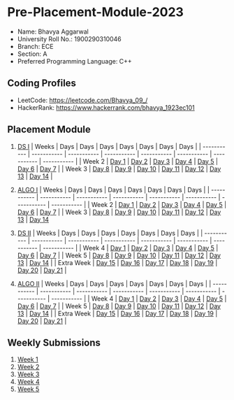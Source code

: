 # Pre-Placement-Module-2023

- Name: Bhavya Aggarwal
- University Roll No.: 1900290310046
- Branch: ECE
- Section: A
- Preferred Programming Language: C++

## Coding Profiles
- LeetCode: https://leetcode.com/Bhavya_09_/
- HackerRank: https://www.hackerrank.com/bhavya_1923ec101
## Placement Module
1. [DS I](https://github.com/bhavya09a/Pre-Placement-Module-2023/tree/main/DS%20I)
    | Weeks | Days | Days | Days | Days | Days | Days | Days |
    | ----------- | ----------- | ----------- | ----------- | ----------- | ----------- | ----------- | ----------- | 
    | Week 2 | [Day 1](https://github.com/bhavya09a/Pre-Placement-Module-2023/tree/main/DS%20I/Day%201) | [Day 2](https://github.com/bhavya09a/Pre-Placement-Module-2023/tree/main/DS%20I/Day%202) | [Day 3](https://github.com/bhavya09a/Pre-Placement-Module-2023/tree/main/DS%20I/Day%203) | [Day 4](https://github.com/bhavya09a/Pre-Placement-Module-2023/tree/main/DS%20I/Day%204) | [Day 5](https://github.com/bhavya09a/Pre-Placement-Module-2023/tree/main/DS%20I/Day%205) | [Day 6](https://github.com/bhavya09a/Pre-Placement-Module-2023/tree/main/DS%20I/Day%206) | [Day 7](https://github.com/bhavya09a/Pre-Placement-Module-2023/tree/main/DS%20I/Day%207) |
    | Week 3 | [Day 8](https://github.com/bhavya09a/Pre-Placement-Module-2023/tree/main/DS%20I/Day%208) | [Day 9](https://github.com/bhavya09a/Pre-Placement-Module-2023/tree/main/DS%20I/Day%209) | [Day 10](https://github.com/bhavya09a/Pre-Placement-Module-2023/tree/main/DS%20I/Day%2010) | [Day 11](https://github.com/bhavya09a/Pre-Placement-Module-2023/tree/main/DS%20I/Day%2011) | [Day 12](https://github.com/bhavya09a/Pre-Placement-Module-2023/tree/main/DS%20I/Day%2012) | [Day 13](https://github.com/bhavya09a/Pre-Placement-Module-2023/tree/main/DS%20I/Day%2013) | [Day 14](https://github.com/bhavya09a/Pre-Placement-Module-2023/tree/main/DS%20I/Day%2014) |
    
2. [ALGO I](https://github.com/bhavya09a/Pre-Placement-Module-2023/tree/main/ALGO%20I)
    | Weeks | Days | Days | Days | Days | Days | Days | Days |
    | ----------- | ----------- | ----------- | ----------- | ----------- | ----------- | ----------- | ----------- |
    | Week 2 | [Day 1](https://github.com/bhavya09a/Pre-Placement-Module-2023/tree/main/ALGO%20I/Day%201) | [Day 2](https://github.com/bhavya09a/Pre-Placement-Module-2023/tree/main/ALGO%20I/Day%202) | [Day 3](https://github.com/bhavya09a/Pre-Placement-Module-2023/tree/main/ALGO%20I/Day%203) | [Day 4](https://github.com/bhavya09a/Pre-Placement-Module-2023/tree/main/ALGO%20I/Day%204) | [Day 5](https://github.com/bhavya09a/Pre-Placement-Module-2023/tree/main/ALGO%20I/Day%205) | [Day 6](https://github.com/bhavya09a/Pre-Placement-Module-2023/tree/main/ALGO%20I/Day%206) | [Day 7](https://github.com/bhavya09a/Pre-Placement-Module-2023/tree/main/ALGO%20I/Day%207) |
    | Week 3 | [Day 8](https://github.com/bhavya09a/Pre-Placement-Module-2023/tree/main/ALGO%20I/Day%208) | [Day 9](https://github.com/bhavya09a/Pre-Placement-Module-2023/tree/main/ALGO%20I/Day%209) | [Day 10](https://github.com/bhavya09a/Pre-Placement-Module-2023/tree/main/ALGO%20I/Day%2010) | [Day 11](https://github.com/bhavya09a/Pre-Placement-Module-2023/tree/main/ALGO%20I/Day%2011) | [Day 12](https://github.com/bhavya09a/Pre-Placement-Module-2023/tree/main/ALGO%20I/Day%2012) | [Day 13](https://github.com/bhavya09a/Pre-Placement-Module-2023/tree/main/ALGO%20I/Day%2013) | [Day 14](https://github.com/bhavya09a/Pre-Placement-Module-2023/tree/main/ALGO%20I/Day%2014)  
    
3. [DS II](https://github.com/bhavya09a/Pre-Placement-Module-2023/tree/main/DS%20II)
    | Weeks | Days | Days | Days | Days | Days | Days | Days |
    | ----------- | ----------- | ----------- | ----------- | ----------- | ----------- | ----------- | ----------- |
    | Week 4 | [Day 1](https://github.com/bhavya09a/Pre-Placement-Module-2023/tree/main/DS%20II/Day%201) | [Day 2](https://github.com/bhavya09a/Pre-Placement-Module-2023/tree/main/DS%20II/Day%202) | [Day 3](https://github.com/bhavya09a/Pre-Placement-Module-2023/tree/main/DS%20II/Day%203) | [Day 4](https://github.com/bhavya09a/Pre-Placement-Module-2023/tree/main/DS%20II/Day%204) | [Day 5](https://github.com/bhavya09a/Pre-Placement-Module-2023/tree/main/DS%20II/Day%205) | [Day 6](https://github.com/bhavya09a/Pre-Placement-Module-2023/tree/main/DS%20II/Day%206) | [Day 7](https://github.com/bhavya09a/Pre-Placement-Module-2023/tree/main/DS%20II/Day%207) | 
    | Week 5 | [Day 8](https://github.com/bhavya09a/Pre-Placement-Module-2023/tree/main/DS%20II/Day%208) | [Day 9](https://github.com/bhavya09a/Pre-Placement-Module-2023/tree/main/DS%20II/Day%209) | [Day 10](https://github.com/bhavya09a/Pre-Placement-Module-2023/tree/main/DS%20II/Day%2010) | [Day 11](https://github.com/bhavya09a/Pre-Placement-Module-2023/tree/main/DS%20II/Day%2011) | [Day 12](https://github.com/bhavya09a/Pre-Placement-Module-2023/tree/main/DS%20II/Day%2012) | [Day 13](https://github.com/bhavya09a/Pre-Placement-Module-2023/tree/main/DS%20II/Day%2013) | [Day 14](https://github.com/bhavya09a/Pre-Placement-Module-2023/tree/main/DS%20II/Day%2014) |
    | Extra Week | [Day 15](https://github.com/bhavya09a/Pre-Placement-Module-2023/tree/main/DS%20II/Day%2015) | [Day 16](https://github.com/bhavya09a/Pre-Placement-Module-2023/tree/main/DS%20II/Day%2016) | [Day 17](https://github.com/bhavya09a/Pre-Placement-Module-2023/tree/main/DS%20II/Day%2017) | [Day 18](https://github.com/bhavya09a/Pre-Placement-Module-2023/tree/main/DS%20II/Day%2018) | [Day 19](https://github.com/bhavya09a/Pre-Placement-Module-2023/tree/main/DS%20II/Day%2019) | [Day 20](https://github.com/bhavya09a/Pre-Placement-Module-2023/tree/main/DS%20II/Day%2020) | [Day 21](https://github.com/bhavya09a/Pre-Placement-Module-2023/tree/main/DS%20II/Day%2021) |
    
4. [ALGO II](https://github.com/bhavya09a/Pre-Placement-Module-2023/tree/main/ALGO%20II)
    | Weeks | Days | Days | Days | Days | Days | Days | Days |
    | ----------- | ----------- | ----------- | ----------- | ----------- | ----------- | ----------- | ----------- |
    | Week 4 | [Day 1](https://github.com/bhavya09a/Pre-Placement-Module-2023/tree/main/ALGO%20II/Day%201) | [Day 2](https://github.com/bhavya09a/Pre-Placement-Module-2023/tree/main/ALGO%20II/Day%202) | [Day 3](https://github.com/bhavya09a/Pre-Placement-Module-2023/tree/main/ALGO%20II/Day%203) | [Day 4](https://github.com/bhavya09a/Pre-Placement-Module-2023/tree/main/ALGO%20II/Day%204) | [Day 5](https://github.com/bhavya09a/Pre-Placement-Module-2023/tree/main/ALGO%20II/Day%205) | [Day 6](https://github.com/bhavya09a/Pre-Placement-Module-2023/tree/main/ALGO%20II/Day%206) | [Day 7](https://github.com/bhavya09a/Pre-Placement-Module-2023/tree/main/ALGO%20II/Day%207) |
    | Week 5 | [Day 8](https://github.com/bhavya09a/Pre-Placement-Module-2023/tree/main/ALGO%20II/Day%208) | [Day 9](https://github.com/bhavya09a/Pre-Placement-Module-2023/tree/main/ALGO%20II/Day%209) | [Day 10](https://github.com/bhavya09a/Pre-Placement-Module-2023/tree/main/ALGO%20II/Day%2010) | [Day 11](https://github.com/bhavya09a/Pre-Placement-Module-2023/tree/main/ALGO%20II/Day%2011) | [Day 12](https://github.com/bhavya09a/Pre-Placement-Module-2023/tree/main/ALGO%20II/Day%2012) | [Day 13](https://github.com/bhavya09a/Pre-Placement-Module-2023/tree/main/ALGO%20II/Day%2013) | [Day 14](https://github.com/bhavya09a/Pre-Placement-Module-2023/tree/main/ALGO%20II/Day%2014) |
    | Extra Week | [Day 15](https://github.com/bhavya09a/Pre-Placement-Module-2023/tree/main/ALGO%20II/Day%2015) | [Day 16](https://github.com/bhavya09a/Pre-Placement-Module-2023/tree/main/ALGO%20II/Day%2016) | [Day 17](https://github.com/bhavya09a/Pre-Placement-Module-2023/tree/main/ALGO%20II/Day%2017) | [Day 18](https://github.com/bhavya09a/Pre-Placement-Module-2023/tree/main/ALGO%20II/Day%2018) | [Day 19](https://github.com/bhavya09a/Pre-Placement-Module-2023/tree/main/ALGO%20II/Day%2019) | [Day 20](https://github.com/bhavya09a/Pre-Placement-Module-2023/tree/main/ALGO%20II/Day%2020) | [Day 21](https://github.com/bhavya09a/Pre-Placement-Module-2023/tree/main/ALGO%20II/Day%2021) |

## Weekly Submissions
1. [Week 1](https://github.com/bhavya09a/Pre-Placement-Module-2023/tree/main/Weekly%20Submissions/Week%201)
2. [Week 2](https://github.com/bhavya09a/Pre-Placement-Module-2023/tree/main/Weekly%20Submissions/Week%202)
3. [Week 3](https://github.com/bhavya09a/Pre-Placement-Module-2023/tree/main/Weekly%20Submissions/Week%203)
4. [Week 4](https://github.com/bhavya09a/Pre-Placement-Module-2023/tree/main/Weekly%20Submissions/Week%204)
5. [Week 5](https://github.com/bhavya09a/Pre-Placement-Module-2023/tree/main/Weekly%20Submissions/Week%205)
